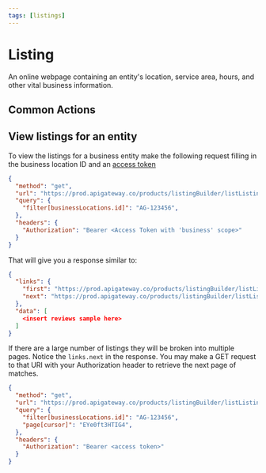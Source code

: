 ```yaml
---
tags: [listings]
---
```


# Listing

An online webpage containing an entity's location, service area, hours, and other vital business information.

## Common Actions

## View listings for an entity

To view the listings for a business entity make the following request filling in the business location ID and
an [access token](../Authorization/2-legged-oauth/UsingAServiceAccount.md)

```json http
{
  "method": "get",
  "url": "https://prod.apigateway.co/products/listingBuilder/listListings",
  "query": {
    "filter[businessLocations.id]": "AG-123456",
  },
  "headers": {
    "Authorization": "Bearer <Access Token with 'business' scope>"
  }
}
```

That will give you a response similar to:

```json
{
  "links": {
    "first": "https://prod.apigateway.co/products/listingBuilder/listListings?filter[businessLocations.id]=AG-123456&page[cursor]",
    "next": "https://prod.apigateway.co/products/listingBuilder/listListings?filter[businessLocations.id]=AG-123456&page[cursor]=EYe0ft3HTIG4"
  },
  "data": [
    <insert reviews sample here>
  ]
}
```

If there are a large number of listings they will be broken into multiple pages. Notice the `links.next` in the 
response. You may make a GET request to that URI with your Authorization header to retrieve the next page of matches.

```json http
{
  "method": "get",
  "url": "https://prod.apigateway.co/products/listingBuilder/listListings",
  "query": {
    "filter[businessLocations.id]": "AG-123456",
    "page[cursor]": "EYe0ft3HTIG4",
  },
  "headers": {
    "Authorization": "Bearer <access token>"
  }
}
```